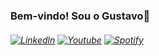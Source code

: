 
### Bem-vindo! Sou o Gustavo👋


###### [![Linkedln](https://img.shields.io/badge/LinkedIn-0077B5?style=for-the-badge&logo=linkedin&logoColor=white)](https://www.linkedin.com/in/gustavofirmino/) [![Youtube](https://img.shields.io/badge/YouTube-FF0000?style=for-the-badge&logo=youtube&logoColor=white)](https://www.youtube.com/@Nether_cx/featured) [![Spotify](https://img.shields.io/badge/Spotify-1ED760?&style=for-the-badge&logo=spotify&logoColor=white)](https://open.spotify.com/user/gustavofirmino09?si=0ce1e6f6e4dd4f5c)
